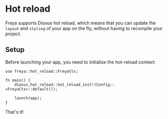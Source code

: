 # Hot reload

Freya supports Dioxus hot reload, which means that you can update the `layout` and `styling` of your app on the fly, without having to recompile your project.

## Setup

Before launching your app, you need to initialize the hot-reload context:

```rust,no_run
use freya::hot_reload::FreyaCtx;

fn main() {
    dioxus_hot_reload::hot_reload_init!(Config::<FreyaCtx>::default());

    launch(app);
}
```

That's it!
